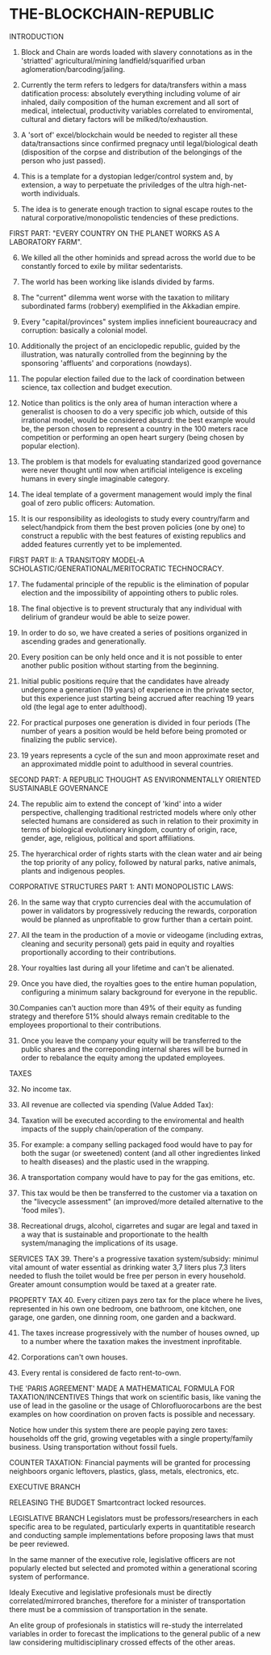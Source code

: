 # THE-BLOCKCHAIN-REPUBLIC

INTRODUCTION

1. Block and Chain are words loaded with slavery connotations as in the 'striatted' agricultural/mining landfield/squarified urban aglomeration/barcoding/jailing.

2. Currently the term refers to ledgers for data/transfers within a mass datification process: 
absolutely everything including volume of air inhaled, daily composition of the human excrement and all sort of medical, intelectual, productivity variables correlated to enviromental, cultural and dietary factors will be milked/to/exhaustion. 

3. A 'sort of' excel/blockchain would be needed to register all these data/transactions since confirmed pregnacy until legal/biological death (disposition of the corpse and distribution of the belongings of the person who just passed).  

4. This is a template for a dystopian ledger/control system and, by extension, a way to perpetuate the priviledges of the ultra high-net-worth individuals. 

5. The idea is to generate enough traction to signal escape routes to the natural corporative/monopolistic tendencies of these predictions. 


FIRST PART: "EVERY COUNTRY ON THE PLANET WORKS AS A LABORATORY FARM".

6. We killed all the other hominids and spread across the world due to be constantly forced to exile by militar sedentarists. 

7. The world has been working like islands divided by farms. 

8. The "current" dilemma went worse with the taxation to military subordinated farms (robbery) exemplified in the Akkadian empire. 

9. Every "capital/provinces" system implies inneficient boureaucracy and corruption: basically a colonial model.

10. Additionally the project of an enciclopedic republic, guided by the illustration, was naturally controlled from the beginning by the sponsoring 'affluents' and corporations (nowdays). 

11. The popular election failed due to the lack of coordination between science, tax collection and budget execution. 

12. Notice than politics is the only area of human interaction where a generalist is choosen to do a very specific job which, outside of this irrational model, would be considered absurd: the best example would be, the person chosen to represent a country in the 100 meters race competition or performing an open heart surgery (being chosen by popular election).

13. The problem is that models for evaluating standarized good governance were never thought until now when artificial inteligence is exceling humans in every single imaginable category. 

14. The ideal template of a goverment management would imply the final goal of zero public officers: Automation. 

15. It is our responsibility as ideologists to study every country/farm and select/handpick from them the best proven policies (one by one) to construct a republic with the best features of existing republics and added features currently yet to be implemented. 


FIRST PART II: A TRANSITORY MODEL-A SCHOLASTIC/GENERATIONAL/MERITOCRATIC TECHNOCRACY.

17. The fudamental principle of the republic is the elimination of popular election and the impossibility of appointing others to public roles.

18. The final objective is to prevent structuraly that any individual with delirium of grandeur would be able to seize power. 

19. In order to do so, we have created a series of positions organized in ascending grades and generationally. 

20. Every position can be only held once and it is not possible to enter another public position without starting from the beginning. 

21. Initial public positions require that the candidates have already undergone a generation (19 years) of experience in the private sector, but this experience just starting being accrued after reaching 19 years old (the legal age to enter adulthood). 

22. For practical purposes one generation is divided in four periods (The number of years a position would be held before being promoted or finalizing the public service).
 
23. 19 years represents a cycle of the sun and moon approximate reset and an approximated middle point to adulthood in several countries.  

SECOND PART: A REPUBLIC THOUGHT AS ENVIRONMENTALLY ORIENTED SUSTAINABLE GOVERNANCE

24. The republic aim to extend the concept of 'kind' into a wider perspective, challenging traditional restricted models where only other selected humans are considered as such in relation to their proximity in terms of biological evolutionary kingdom, country of origin, race, gender, age, religious, political and sport affiliations.

25. The hyerarchical order of rights starts with the clean water and air being the top priority of any policy, followed by natural parks, native animals, plants and indigenous peoples.  


CORPORATIVE STRUCTURES PART 1: ANTI MONOPOLISTIC LAWS:

26. In the same way that crypto currencies deal with the accumulation of power in validators by progressively reducing the rewards, corporation would be planned as unprofitable to grow further than a certain point. 

27. All the team in the production of a movie or videogame (including extras, cleaning and security personal) gets paid in equity and royalties proportionally according to their contributions. 

28. Your royalties last during all your lifetime and can't be alienated.

29. Once you have died, the royalties goes to the entire human population, configuring a minimum salary background for everyone in the republic. 

30.Companies can't auction more than 49% of their equity as funding strategy and therefore 51% should always remain creditable to the employees proportional to their contributions.

31. Once you leave the company your equity will be transferred to the public shares and the correponding internal shares will be burned in order to rebalance the equity among the updated employees. 

TAXES

32. No income tax. 

33. All revenue are collected via spending (Value Added Tax):

34. Taxation will be executed according to the enviromental and health impacts of the supply chain/operation of the company. 

35. For example: a company selling packaged food would have to pay for both the sugar (or sweetened) content (and all other ingredientes linked to health diseases) and the plastic used in the wrapping. 

36. A transportation company would have to pay for the gas emitions, etc. 

37. This tax would be then be transferred to the customer  via a taxation on the "livecycle assessment" (an improved/more detailed alternative to the 'food miles'). 

38. Recreational drugs, alcohol, cigarretes and sugar are legal and taxed in a way that is sustainable and proportionate to the health system/managing the implications of its usage. 

SERVICES TAX
39. There's a progressive taxation system/subsidy: minimul vital amount of water essential as drinking water 3,7 liters plus 7,3 liters needed to flush the toilet would be free per person in every household. Greater amount consumption would be taxed at a greater rate.   

PROPERTY TAX
40. Every citizen pays zero tax for the place where he lives, represented in his own one bedroom, one bathroom, one kitchen, one garage, one garden, one dinning room, one garden and a backward. 

41. The taxes increase progressively with the number of houses owned, up to a number where the taxation makes the investment inprofitable. 

42. Corporations can't own houses. 

43. Every rental is considered de facto rent-to-own.

THE 'PARIS AGREEMENT' MADE A MATHEMATICAL FORMULA FOR TAXATION/INCENTIVES
Things that work on scientific basis, like vaning the use of lead in the gasoline or the usage of Chlorofluorocarbons are the best examples on how coordination on proven facts is possible and necessary. 

Notice how under this system there are people paying zero taxes: households off the grid, growing vegetables with a single property/family business. Using transportation without fossil fuels. 

COUNTER TAXATION:
Financial payments will be granted for processing neighboors organic leftovers, plastics, glass, metals, electronics, etc. 


EXECUTIVE BRANCH

RELEASING THE BUDGET 
Smartcontract locked resources. 



LEGISLATIVE BRANCH
Legislators must be professors/researchers in each specific area to be regulated, particularly experts in quantitatible research and conducting sample implementations before proposing laws that must be peer reviewed. 

In the same manner of the executive role, legislative officers are not popularly elected but selected and promoted within a generational scoring system of performance. 

Idealy Executive and legislative profesionals must be directly correlated/mirrored branches, therefore for a minister of transportation there must be a commission of transportation in the senate. 

An elite group of profesionals in statistics will re-study the interrelated variables in order to forecast the implications to the general public of a new law considering multidisciplinary crossed effects of the other areas. 

